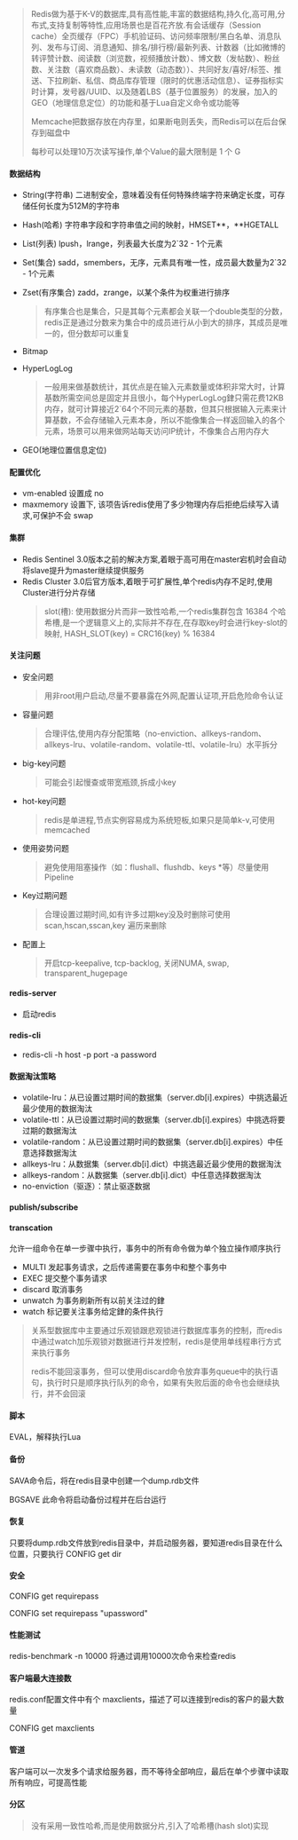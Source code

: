 > Redis做为基于K-V的数据库,具有高性能,丰富的数据结构,持久化,高可用,分布式,支持复制等特性,应用场景也是百花齐放.有会话缓存（Session cache）全页缓存（FPC）手机验证码、访问频率限制/黑白名单、消息队列、发布与订阅、消息通知、排名/排行榜/最新列表、计数器（比如微博的转评赞计数、阅读数（浏览数，视频播放计数）、博文数（发帖数）、粉丝数、关注数（喜欢商品数）、未读数（动态数））、共同好友/喜好/标签、推送、下拉刷新、私信、商品库存管理（限时的优惠活动信息）、证券指标实时计算，发号器/UUID、以及随着LBS（基于位置服务）的发展，加入的GEO（地理信息定位）的功能和基于Lua自定义命令或功能等
>
> Memcache把数据存放在内存里，如果断电则丢失，而Redis可以在后台保存到磁盘中
>
> 每秒可以处理10万次读写操作,单个Value的最大限制是 1 个 G

#### 数据结构

* String(字符串)  二进制安全，意味着没有任何特殊终端字符来确定长度，可存储任何长度为512M的字符串

* Hash(哈希)  字符串字段和字符串值之间的映射，HMSET**，**HGETALL

* List(列表)  lpush，lrange，列表最大长度为2`32 - 1个元素

* Set(集合)  sadd，smembers，无序，元素具有唯一性，成员最大数量为2`32 - 1个元素

* Zset(有序集合)  zadd，zrange，以某个条件为权重进行排序

  > 有序集合也是集合，只是其每个元素都会关联一个double类型的分数，redis正是通过分数来为集合中的成员进行从小到大的排序，其成员是唯一的，但分数却可以重复

* Bitmap

* HyperLogLog

  > 一般用来做基数统计，其优点是在输入元素数量或体积非常大时，计算基数所需空间总是固定并且很小，每个HyperLogLog銉只需花费12KB内存，就可计算接近2`64个不同元素的基数，但其只根据输入元素来计算基数，不会存储输入元素本身，所以不能像集合一样返回输入的各个元素，场景可以用来做网站每天访问IP统计，不像集合占用内存大

* GEO(地理位置信息定位)

#### 配置优化

* vm-enabled 设置成 no
* maxmemory 设置下, 该项告诉redis使用了多少物理内存后拒绝后续写入请求,可保护不会 swap 

#### 集群

* Redis Sentinel 3.0版本之前的解决方案,着眼于高可用在master宕机时会自动将slave提升为master继续提供服务
* Redis Cluster 3.0后官方版本,着眼于可扩展性,单个redis内存不足时,使用Cluster进行分片存储
  > slot(槽): 使用数据分片而非一致性哈希,一个redis集群包含 16384 个哈希槽,是一个逻辑意义上的,实际并不存在,在存取key时会进行key-slot的映射, HASH_SLOT(key) = CRC16(key) % 16384 

#### 关注问题

* 安全问题

  > 用非root用户启动,尽量不要暴露在外网,配置认证项,开启危险命令认证

* 容量问题

  > 合理评估,使用内存分配策略（no-enviction、allkeys-random、allkeys-lru、volatile-random、volatile-ttl、volatile-lru）水平拆分

* big-key问题

  > 可能会引起慢查或带宽瓶颈,拆成小key

* hot-key问题

  > redis是单进程,节点实例容易成为系统短板,如果只是简单k-v,可使用memcached

* 使用姿势问题

  > 避免使用阻塞操作（如：flushall、flushdb、keys *等）尽量使用Pipeline

* Key过期问题

  > 合理设置过期时间,如有许多过期key没及时删除可使用scan,hscan,sscan,key 遍历来删除

* 配置上

  > 开启tcp-keepalive, tcp-backlog, 关闭NUMA, swap, transparent_hugepage 

#### redis-server

* 启动redis

#### redis-cli

* redis-cli -h host -p port -a password 

#### 数据淘汰策略
* volatile-lru：从已设置过期时间的数据集（server.db[i].expires）中挑选最近最少使用的数据淘汰
* volatile-ttl：从已设置过期时间的数据集（server.db[i].expires）中挑选将要过期的数据淘汰
* volatile-random：从已设置过期时间的数据集（server.db[i].expires）中任意选择数据淘汰
* allkeys-lru：从数据集（server.db[i].dict）中挑选最近最少使用的数据淘汰
* allkeys-random：从数据集（server.db[i].dict）中任意选择数据淘汰
* no-enviction（驱逐）：禁止驱逐数据

#### publish/subscribe

#### transcation 

允许一组命令在单一步骤中执行，事务中的所有命令做为单个独立操作顺序执行

* MULTI 发起事务请求，之后传递需要在事务中和整个事务中
* EXEC 提交整个事务请求
* discard 取消事务
* unwatch 为事务刷新所有以前关注过的銉
* watch 标记要关注事务给定銉的条件执行

> 关系型数据库中主要通过乐观锁跟悲观锁进行数据库事务的控制，而redis中通过watch加乐观锁对数据进行并发控制，redis是使用单线程串行方式来执行事务
>
> redis不能回滚事务，但可以使用discard命令放弃事务queue中的执行语句，执行时只是顺序执行队列的命令，如果有失败后面的命令也会继续执行，并不会回滚

#### 脚本

EVAL，解释执行Lua

#### 备份

SAVA命令后，将在redis目录中创建一个dump.rdb文件

BGSAVE 此命令将启动备份过程并在后台运行

#### 恢复

只要将dump.rdb文件放到redis目录中，并启动服务器，要知道redis目录在什么位置，只要执行 CONFIG get dir

#### 安全

CONFIG get requirepass 

CONFIG set requirepass "upassword"

#### 性能测试

redis-benchmark -n 10000 将通过调用10000次命令来检查redis

#### 客户端最大连接数

redis.conf配置文件中有个 maxclients，描述了可以连接到redis的客户的最大数量 

CONFIG get maxclients

#### 管道

客户端可以一次发多个请求给服务器，而不等待全部响应，最后在单个步骤中读取所有响应，可提高性能 

#### 分区

> 没有采用一致性哈希,而是使用数据分片,引入了哈希槽(hash slot)实现
